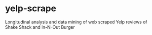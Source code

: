 # yelp-scrape
Longitudinal analysis and data mining of web scraped Yelp reviews of Shake Shack and In-N-Out Burger
